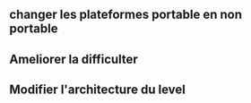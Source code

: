 ## changer les plateformes portable en non portable
## Ameliorer la difficulter
## Modifier l'architecture du level